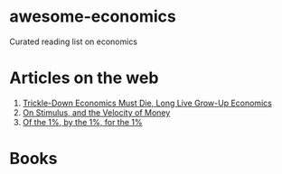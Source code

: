# awesome-economics

Curated reading list on economics

# Articles on the web

1. [Trickle-Down Economics Must Die, Long Live Grow-Up Economics](https://medium.com/basic-income/trickle-down-economics-must-die-long-live-grow-up-economics-5b8334a0db76)
2. [On Stimulus, and the Velocity of Money](http://tim-ellis.com/post/80787565427/on-stimulus-and-the-velocity-of-money-a-parable)
3. [Of the 1%, by the 1%, for the 1%](http://www.vanityfair.com/news/2011/05/top-one-percent-201105)

# Books
